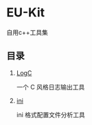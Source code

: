 # EU-Kit

自用c++工具集

## 目录

1. [LogC](doc/LogC.md)

	一个 C 风格日志输出工具

2. [ini](doc/ini.md)

	ini 格式配置文件分析工具
